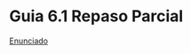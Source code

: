 # Guia 6.1 Repaso Parcial

[Enunciado](https://docs.google.com/document/d/1aXmAmU5dnu_mweOpSD9bJSy3iTetImOg/preview?tab=t.0)
